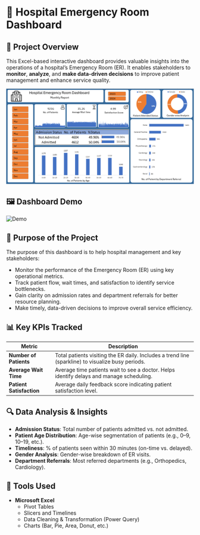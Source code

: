 # 🏥 Hospital Emergency Room Dashboard

## 📌 Project Overview
This Excel-based interactive dashboard provides valuable insights into the operations of a hospital’s Emergency Room (ER). It enables stakeholders to **monitor**, **analyze**, and **make data-driven decisions** to improve patient management and enhance service quality.

![Dashboard Screenshot](Final_Dashboard_Hospital.png)


## 🖼️ Dashboard Demo

![Demo](images/dashboard_demo.gif)


## 🎯 Purpose of the Project
The purpose of this dashboard is to help hospital management and key stakeholders:

- Monitor the performance of the Emergency Room (ER) using key operational metrics.
- Track patient flow, wait times, and satisfaction to identify service bottlenecks.
- Gain clarity on admission rates and department referrals for better resource planning.
- Make timely, data-driven decisions to improve overall service efficiency.

## 📊 Key KPIs Tracked
| Metric                   | Description |
|--------------------------|-------------|
| **Number of Patients**   | Total patients visiting the ER daily. Includes a trend line (sparkline) to visualize busy periods. |
| **Average Wait Time**    | Average time patients wait to see a doctor. Helps identify delays and manage scheduling. |
| **Patient Satisfaction** | Average daily feedback score indicating patient satisfaction level. |

## 🔍 Data Analysis & Insights

- **Admission Status**: Total number of patients admitted vs. not admitted.
- **Patient Age Distribution**: Age-wise segmentation of patients (e.g., 0–9, 10–19, etc.).
- **Timeliness**: % of patients seen within 30 minutes (on-time vs. delayed).
- **Gender Analysis**: Gender-wise breakdown of ER visits.
- **Department Referrals**: Most referred departments (e.g., Orthopedics, Cardiology).

## 🧰 Tools Used
- **Microsoft Excel**
  - Pivot Tables
  - Slicers and Timelines
  - Data Cleaning & Transformation (Power Query)
  - Charts (Bar, Pie, Area, Donut, etc.)
